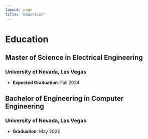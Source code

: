 ```yaml
---
layout: page
title: "Education"
---
```


# Education

## Master of Science in Electrical Engineering
### University of Nevada, Las Vegas
- **Expected Graduation**: Fall 2024

## Bachelor of Engineering in Computer Engineering
### University of Nevada, Las Vegas
- **Graduation**: May 2022
